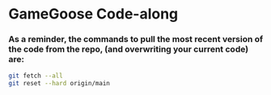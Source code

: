 # GameGoose Code-along
### As a reminder, the commands to pull the most recent version of the code from the repo, (and overwriting your current code) are:

```bash
git fetch --all
git reset --hard origin/main
```
